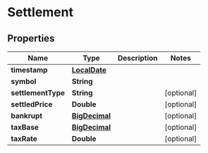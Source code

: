 
# Settlement

## Properties
Name | Type | Description | Notes
------------ | ------------- | ------------- | -------------
**timestamp** | [**LocalDate**](LocalDate.md) |  | 
**symbol** | **String** |  | 
**settlementType** | **String** |  |  [optional]
**settledPrice** | **Double** |  |  [optional]
**bankrupt** | [**BigDecimal**](BigDecimal.md) |  |  [optional]
**taxBase** | [**BigDecimal**](BigDecimal.md) |  |  [optional]
**taxRate** | **Double** |  |  [optional]



